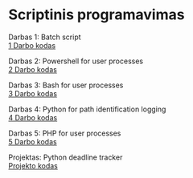 # Scriptinis programavimas

Darbas 1: Batch script <br>
[1 Darbo kodas](Darbas1)

Darbas 2: Powershell for user processes <br>
[2 Darbo kodas](Darbas2)

Darbas 3: Bash for user processes <br>
[3 Darbo kodas](Darbas3)

Darbas 4: Python for path identification logging <br>
[4 Darbo kodas](Darbas4)

Darbas 5: PHP for user processes <br>
[5 Darbo kodas](Darbas5)

Projektas: Python deadline tracker <br>
[Projekto kodas](DarbasM)
